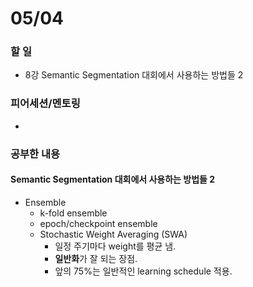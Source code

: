 # 05/04

### 할 일

* 8강 Semantic Segmentation 대회에서 사용하는 방법들 2



### 피어세션/멘토링

* 




### 공부한 내용

#### Semantic Segmentation 대회에서 사용하는 방법들 2

* Ensemble
  * k-fold ensemble
  * epoch/checkpoint ensemble
  * Stochastic Weight Averaging (SWA)
    * 일정 주기마다 weight를 평균 냄.
    * **일반화**가 잘 되는 장점.
    * 앞의 75%는 일반적인 learning schedule 적용.